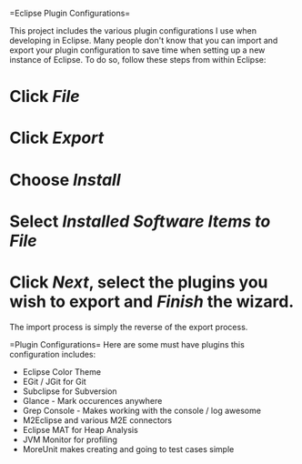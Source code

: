 =Eclipse Plugin Configurations=

This project includes the various plugin configurations I use when developing in Eclipse.  Many people don't know that you can import and export your plugin configuration to save time when setting up a new instance of Eclipse.  To do so, follow these steps from within Eclipse:

# Click *File*
# Click *Export*
# Choose *Install*
# Select *Installed Software Items to File*
# Click *Next*, select the plugins you wish to export and *Finish* the wizard.

The import process is simply the reverse of the export process.

=Plugin Configurations=
Here are some must have plugins this configuration includes:

* Eclipse Color Theme
* EGit / JGit for Git
* Subclipse for Subversion
* Glance - Mark occurences anywhere
* Grep Console - Makes working with the console / log awesome
* M2Eclipse and various M2E connectors
* Eclipse MAT for Heap Analysis
* JVM Monitor for profiling
* MoreUnit makes creating and going to test cases simple


